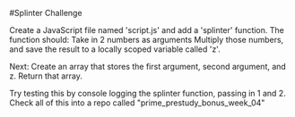 #Splinter Challenge

Create a JavaScript file named 'script.js' and add a 'splinter' function. The function should:
     Take in 2 numbers as arguments
     Multiply those numbers, and save the result to a locally scoped variable called 'z'.

Next:
    Create an array that stores the first argument, second argument, and z.
    Return that array.

Try testing this by console logging the splinter function, passing in 1 and 2. Check all of this into a repo called "prime_prestudy_bonus_week_04"
